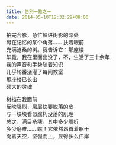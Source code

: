 ```yaml
---
title: 告别一教之一
date: 2014-05-10T12:32:29+08:00
---
```


拍完合影，急忙躲进树影的深处  
蹲在记忆的某个角落...... 扶着眼前  
充满沧桑的树。我告诉它：那座楼  
毕竟，我在里面出没了，不，生活了三十余年  
我的声音和手势随着知识  
几乎轮番浇灌了每间教室  
那座楼已长出  
硕大的灵魂  
  
树挡在我面前  
反映强烈，层层快要脱落的皮  
与一块块看似腐朽没落的肌理  
总之，满目疮痍。其中多少周折  
多少磨难...... 瞧！它依然昂首着躯干  
向着天空，坚强而上，显得多么伟岸  